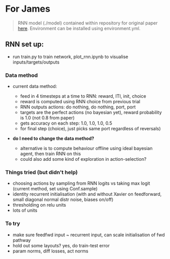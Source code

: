 # For James

> RNN model (./model) contained within repository for original paper [here](https://github.com/veronikasamborska1994/notebooks_paper). Environment can be installed using environment.yml.

## RNN set up:

- run train.py to train network, plot_rnn.ipynb to visualise inputs/targets/outputs

### Data method
- current data method:
    - feed in 4 timesteps at a time to RNN: reward, ITI, init, choice
    - reward is computed using RNN choice from previous trial
    - RNN outputs actions: do nothing, do nothing, port, port
    - targets are the perfect actions (no bayesian yet), reward probability is 1.0 (not 0.8 from paper)
    - gets accuracy on each step: 1.0, 1.0, 1.0, 0.5
    - for final step (choice), just picks same port regardless of reversals)

- **do I need to change the data method?**
    - alternative is to compute behaviour offline using ideal bayesian agent, then train RNN on this
    - could also add some kind of exploration in action-selection? 

### Things tried (but didn't help)
- choosing actions by sampling from RNN logits vs taking max logit (current method, set using Conf.sample)
- identity recurrent initialisation (with and without Xavier on feedforward, small diagonal normal distr noise, biases on/off)
- thresholding on relu units
- lots of units

### To try
- make sure feedfwd input ~ recurrent input, can scale initialisation of fwd pathway
- hold out some layouts? yes, do train-test error
- param norms, diff losses, act norms
